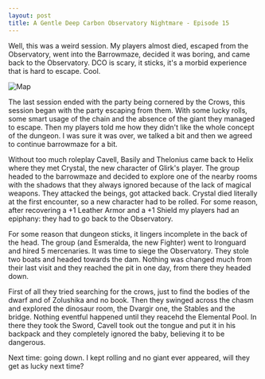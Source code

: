 ```yaml
---
layout: post
title: A Gentle Deep Carbon Observatory Nightmare - Episode 15
---
```


Well, this was a weird session. My players almost died, escaped from the Observatory, went into the Barrowmaze, decided it was boring, and came back to the Observatory. DCO is scary, it sticks, it's a morbid experience that is hard to escape. Cool.

![Map](https://i.imgur.com/unzQ7uz.png)

<!--more-->

The last session ended with the party being cornered by the Crows, this session began with the party escaping from them. With some lucky rolls, some smart usage of the chain and the absence of the giant they managed to escape. Then my players told me how they didn't like the whole concept of the dungeon. I was sure it was over, we talked a bit and then we agreed to continue barrowmaze for a bit. 

Without too much roleplay Cavell, Basily and Thelonius came back to Helix where they met Crystal, the new character of Glirk's player. The group headed to the barrowmaze and decided to explore one of the nearby rooms with the shadows that they always ignored because of the lack of magical weapons. They attacked the beings, got attacked back. Crystal died literally at the first encounter, so a new character had to be rolled. For some reason, after recovering a +1 Leather Armor and a +1 Shield my players had an epiphany: they had to go back to the Observatory.

For some reason that dungeon sticks, it lingers incomplete in the back of the head. The group (and Esmeralda, the new Fighter) went to Ironguard and hired 5 mercenaries. It was time to siege the Observatory. They stole two boats and headed towards the dam. Nothing was changed much from their last visit and they reached the pit in one day, from there they headed down. 

First of all they tried searching for the crows, just to find the bodies of the dwarf and of Zolushika and no book. Then they swinged across the chasm and explored the dinosaur room, the Dvargir one, the Stables and the bridge. Nothing eventful happened until they reacehd the Elemental Pool. In there they took the Sword, Cavell took out the tongue and put it in his backpack and they completely ignored the baby, believing it to be dangerous.

Next time: going down. I kept rolling and no giant ever appeared, will they get as lucky next time? 


